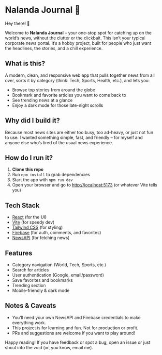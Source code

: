 # Nalanda Journal 📰

Hey there! 👋

Welcome to **Nalanda Journal** – your one-stop spot for catching up on the world’s news, without the clutter or the clickbait. This isn’t your typical corporate news portal. It’s a hobby project, built for people who just want the headlines, the stories, and a chill experience.

## What is this?
A modern, clean, and responsive web app that pulls together news from all over, sorts it by category (think: Tech, Sports, Health, etc.), and lets you:
- Browse top stories from around the globe
- Bookmark and favorite articles you want to come back to
- See trending news at a glance
- Enjoy a dark mode for those late-night scrolls

## Why did I build it?
Because most news sites are either too busy, too ad-heavy, or just not fun to use. I wanted something simple, fast, and friendly – for myself and anyone else who’s tired of the usual news experience.

## How do I run it?
1. **Clone this repo**
2. Run `npm install` to grab dependencies
3. Start the app with `npm run dev`
4. Open your browser and go to [http://localhost:5173](http://localhost:5173) (or whatever Vite tells you)

## Tech Stack
- [React](https://react.dev/) (for the UI)
- [Vite](https://vitejs.dev/) (for speedy dev)
- [Tailwind CSS](https://tailwindcss.com/) (for styling)
- [Firebase](https://firebase.google.com/) (for auth, comments, and favorites)
- [NewsAPI](https://newsapi.org/) (for fetching news)

## Features
- Category navigation (World, Tech, Sports, etc.)
- Search for articles
- User authentication (Google, email/password)
- Save favorites and bookmarks
- Trending section
- Mobile-friendly & dark mode

## Notes & Caveats
- You’ll need your own NewsAPI and Firebase credentials to make everything work.
- This project is for learning and fun. Not for production or profit.
- PRs and suggestions are welcome if you want to play around!


Happy reading! If you have feedback or spot a bug, open an issue or just shout into the void (or, you know, email me).
